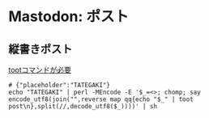 # Mastodon: ポスト

## 縦書きポスト
	
[tootコマンドが必要](https://github.com/ihabunek/toot)

	# {"placeholder":"TATEGAKI"}
	echo "TATEGAKI" | perl -MEncode -E '$_=<>; chomp; say encode_utf8(join("",reverse map qq{echo "$_" | toot post\n},split(//,decode_utf8($_))))' | sh


